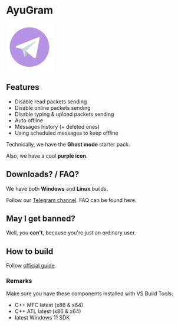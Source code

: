 # AyuGram

![AyuGram Logo](.github/AyuGram.png)

## Features

- Disable read packets sending
- Disable online packets sending
- Disable typing & upload packets sending
- Auto offline
- Messages history (+ deleted ones)
- Using scheduled messages to keep offline

Technically, we have the **Ghost mode** starter pack.

Also, we have a cool **purple icon**.

## Downloads? / FAQ?

We have both **Windows** and **Linux** builds.

Follow our [Telegram channel](https://t.me/ayugram1338). FAQ can be found here.

## May I get banned?

Well, *you* **can't**, because you're just an ordinary user.

## How to build

Follow [official guide](https://github.com/AyuGram/AyuGramDesktop/blob/dev/docs/building-win-x64.md).

### Remarks

Make sure you have these components installed with VS Build Tools:
- C++ MFC latest (x86 & x64)
- C++ ATL latest (x86 & x64)
- latest Windows 11 SDK
